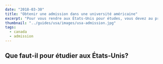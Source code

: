 ```yaml
---
date: "2018-03-30"
title: "Obtenir une admission dans une université américaine"
excerpt: "Pour vous rendre aux États-Unis pour études, vous devez au préalable obtenir une admission dans une institution américaine d'enseignement reconnue. Ce guide vous explique les différentes étapes à suivre pour obtenir une admission dans n'importe quelle institution américaine d'enseignement."
thumbnail: "../guides/usa/images/usa-admission.jpg"
tags: 
  - canada
  - admission
---
```


## Que faut-il pour étudier aux États-Unis?
